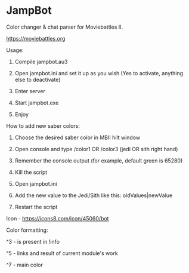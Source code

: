 # JampBot
Color changer & chat parser for Moviebattles II.

https://moviebattles.org

Usage:

1. Compile jampbot.au3

2. Open jampbot.ini and set it up as you wish (Yes to activate, anything else to deactivate)
	
3. Enter server

4. Start jampbot.exe

5. Enjoy



How to add new saber colors:

1. Choose the desired saber color in MBII hilt window

2. Open console and type /color1 OR /color3 (jedi OR sith right hand)

3. Remember the console output (for example, default green is 65280)

4. Kill the script

5. Open jampbot.ini

7. Add the new value to the Jedi/Sith like this: oldValues|newValue

6. Restart the script

Icon - https://icons8.com/icon/45060/bot



Color formatting:

^3 - is present in !info

^5 - links and result of current module's work

^7 - main color
